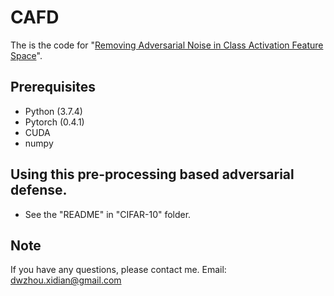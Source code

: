 # CAFD

The is the code for "[Removing Adversarial Noise in Class Activation Feature Space](https://openaccess.thecvf.com/content/ICCV2021/html/Zhou_Removing_Adversarial_Noise_in_Class_Activation_Feature_Space_ICCV_2021_paper.html)".

## Prerequisites
* Python (3.7.4)
* Pytorch (0.4.1)
* CUDA
* numpy

## Using this pre-processing based adversarial defense.
* See the "README" in "CIFAR-10" folder.

## Note
If you have any questions, please contact me.  Email:  dwzhou.xidian@gmail.com
